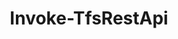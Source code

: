 ﻿---
title: Invoke-TfsRestApi
breadcrumbs: [ "RestApi" ]
parent: "RestApi"
description: "Invoke an Azure DevOps REST API. "
remarks: "Invoke-TfsRestApi can automatically parse an example URL from https://docs.microsoft.com/en-us/rest/api/azure/devops/ and replace its various tokens (such as {organization}, {project} and {team}) as long as collection / project / team information are available via either the their respective arguments in this command or the corresponding Connect-Tfs* cmdlet. HTTP method and API version are also automatically extracted from the supplied example, when available. "
parameterSets: 
  "_All_": [ AdditionalHeaders, ApiVersion, AsTask, Body, Collection, Method, NoAutoUnwrap, Path, Project, QueryParameters, Raw, RequestContentType, ResponseContentType, Team, UseHost ] 
  "__AllParameterSets":  
    Path: 
      type: "string"  
      position: "0"  
      required: true  
    AdditionalHeaders: 
      type: "Hashtable"  
    ApiVersion: 
      type: "string"  
    AsTask: 
      type: "SwitchParameter"  
    Body: 
      type: "string"  
    Collection: 
      type: "object"  
    Method: 
      type: "string"  
    NoAutoUnwrap: 
      type: "SwitchParameter"  
    Project: 
      type: "object"  
    QueryParameters: 
      type: "Hashtable"  
    Raw: 
      type: "SwitchParameter"  
    RequestContentType: 
      type: "string"  
    ResponseContentType: 
      type: "string"  
    Team: 
      type: "object"  
    UseHost: 
      type: "string" 
parameters: 
  - name: "Path" 
    description: "Specifies the path of the REST API to call. Tipically it is the portion of the URL after the name of the collection/organization, i.e. in the URL https://dev.azure.com/{organization}/_apis/projects?api-version=5.1 the path is \"/_apis/projects\". " 
    required: true 
    globbing: false 
    position: 0 
    type: "string" 
  - name: "Method" 
    description: "Specifies the HTTP method to call the API endpoint. When omitted, defaults to \"GET\". " 
    globbing: false 
    type: "string" 
    defaultValue: "GET" 
  - name: "Body" 
    description: "Specifies the request body to send to the API endpoint. Tipically contains the JSON payload required by the API. " 
    globbing: false 
    type: "string" 
    aliases: [ Content ] 
  - name: "Content" 
    description: "Specifies the request body to send to the API endpoint. Tipically contains the JSON payload required by the API. This is an alias of the Body parameter." 
    globbing: false 
    type: "string" 
    aliases: [ Content ] 
  - name: "RequestContentType" 
    description: "Specifies the request body content type to send to the API. When omitted, defaults to \"application/json\". " 
    globbing: false 
    type: "string" 
    defaultValue: "application/json" 
  - name: "ResponseContentType" 
    description: "Specifies the response body content type returned by the API. When omitted, defaults to \"application/json\". " 
    globbing: false 
    type: "string" 
    defaultValue: "application/json" 
  - name: "AdditionalHeaders" 
    description: "Specifies a hashtable with additional HTTP headers to send to the API endpoint. " 
    globbing: false 
    type: "Hashtable" 
  - name: "QueryParameters" 
    description: "Specifies a hashtable with additional query parameters to send to the API endpoint. " 
    globbing: false 
    type: "Hashtable" 
  - name: "ApiVersion" 
    description: "Specifies the desired API version. When omitted, defaults to \"4.1\". " 
    globbing: false 
    type: "string" 
    defaultValue: "4.1" 
  - name: "UseHost" 
    description: "Specifies an alternate host name for APIs not hosted in \"dev.azure.com\", e.g. \"vsaex.dev.azure.com\" or \"vssps.dev.azure.com\". " 
    globbing: false 
    type: "string" 
  - name: "NoAutoUnwrap" 
    description: "Prevents the automatic expansion (unwrapping) of the 'value' property in the response JSON. " 
    globbing: false 
    type: "SwitchParameter" 
    defaultValue: "False" 
  - name: "Raw" 
    description: "Returns the API response as an unparsed string. If omitted, JSON responses will be parsed, converted and returned as objects (via ConvertFrom-Json). " 
    globbing: false 
    type: "SwitchParameter" 
    defaultValue: "False" 
  - name: "AsTask" 
    description: "Returns the System.Threading.Tasks.Task object used to issue the asynchronous call to the API. The caller is responsible for finishing the asynchronous call by e.g. accessing the Result property. " 
    globbing: false 
    type: "SwitchParameter" 
    defaultValue: "False" 
  - name: "Team" 
    description: "Specifies the name of the Team, its ID (a GUID), or a Microsoft.TeamFoundation.Core.WebApi.WebApiTeam object to connect to. When omitted, it defaults to the connection set by Connect-TfsTeam (if any). For more details, see the Get-TfsTeam cmdlet. " 
    globbing: false 
    type: "object" 
  - name: "Project" 
    description: "Specifies the name of the Team Project, its ID (a GUID), or a Microsoft.TeamFoundation.Core.WebApi.TeamProject object to connect to. When omitted, it defaults to the connection set by Connect-TfsTeamProject (if any). For more details, see the Get-TfsTeamProject cmdlet. " 
    globbing: false 
    type: "object" 
  - name: "Collection" 
    description: "Specifies the URL to the Team Project Collection or Azure DevOps Organization to connect to, a TfsTeamProjectCollection object (Windows PowerShell only), or a VssConnection object. You can also connect to an Azure DevOps Services organizations by simply providing its name instead of the full URL. For more details, see the Get-TfsTeamProjectCollection cmdlet. When omitted, it defaults to the connection set by Connect-TfsTeamProjectCollection (if any). " 
    globbing: false 
    type: "object"
inputs: 
outputs: 
notes: 
relatedLinks: 
  - text: "Online Version:" 
    uri: "https://tfscmdlets.dev/docs/cmdlets/RestApi/Invoke-TfsRestApi"
aliases: 
examples: 
  - title: "----------  EXAMPLE 1  ----------" 
    code: "PS> Invoke-TfsRestApi -Method GET -Path /_apis/projects -ApiVersion 4.1 -Collection DefaultCollection" 
    remarks: "Calls a REST API that lists all team projects in a TFS collection named DefaultCollection" 
  - title: "----------  EXAMPLE 2  ----------" 
    code: "PS> Invoke-TfsRestApi 'GET https://extmgmt.dev.azure.com/{organization}/_apis/extensionmanagement/installedextensions?api-version=5.1-preview.1'" 
    remarks: "Calls the API described by an example extracted from the docs.microsoft.com web site. HTTP method, host name and API version are all set based on the supplied values; Tokens {organization}, {project} and {team} are properly replaced with the corresponding values provided by the current connection context (via previous calls to Connect-TfsTeamProjectCollection, Connect-TfsTeamProject and/or Connect-TfsTeam)." 
  - title: "----------  EXAMPLE 3  ----------" 
    code: "PS> Invoke-TfsRestApi 'GET https://{instance}/{collection}/_apis/process/processes?api-version=4.1' -Collection http://vsalm:8080/tfs/DefaultCollection" 
    remarks: "Calls an API in a TFS instance, parsing the example provided by the docs.microsoft.com web site."
---
